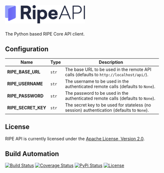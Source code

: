 <h1><a href="https://docs.platforme.com"><img src="res/logo.svg" alt="RIPE API" height="60" style="height: 60px;"></a></h1>

The Python based RIPE Core API client.

## Configuration

| Name | Type | Description |
| ----- | ----- | ----- |
| **RIPE_BASE_URL** | `str` | The base URL to be used in the remote API calls (defaults to `http://localhost/api/`). |
| **RIPE_USERNAME** | `str` | The username to be used in the authenticated remote calls (defaults to `None`). |
| **RIPE_PASSWORD** | `str` | The password to be used in the authenticated remote calls (defaults to `None`). |
| **RIPE_SECRET_KEY** | `str` | The secret key to be used for stateless (no session) authentication (defaults to `None`). |

## License

RIPE API is currently licensed under the [Apache License, Version 2.0](http://www.apache.org/licenses/).

## Build Automation

[![Build Status](https://travis-ci.com/ripe-tech/ripe-api.svg?branch=master)](https://travis-ci.com/ripe-tech/ripe-api)
[![Coverage Status](https://coveralls.io/repos/ripe-tech/ripe-api/badge.svg?branch=master)](https://coveralls.io/r/ripe-tech/ripe-api?branch=master)
[![PyPi Status](https://img.shields.io/pypi/v/ripe-api.svg)](https://pypi.python.org/pypi/ripe-api)
[![License](https://img.shields.io/badge/license-Apache%202.0-blue.svg)](https://www.apache.org/licenses/)

